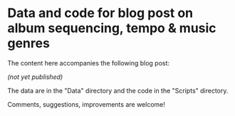 # Data and code for blog post on album sequencing, tempo & music genres

The content here accompanies the following blog post:

*(not yet published)*

The data are in the "Data" directory and the code in the "Scripts" directory.

Comments, suggestions, improvements are welcome!
